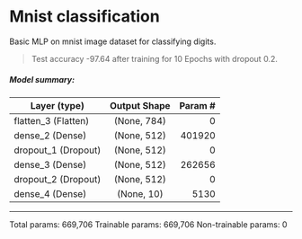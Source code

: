 # Mnist classification
Basic MLP on mnist image dataset for classifying digits.

> Test accuracy -97.64 after training for 10 Epochs with dropout 0.2.

##### Model summary: 


| Layer (type)           |      Output Shape     |      Param #    |
| -----------------------|:---------------------:| ---------------:|
| flatten_3 (Flatten)    |      (None, 784)      |      0          |
| dense_2 (Dense)        |      (None, 512)      |      401920     |
| dropout_1 (Dropout)    |      (None, 512)      |      0          |
| dense_3 (Dense)        |      (None, 512)      |      262656     |
| dropout_2 (Dropout)    |      (None, 512)      |      0          |
| dense_4 (Dense)        |      (None, 10)       |      5130       |

---

Total params: 669,706
Trainable params: 669,706
Non-trainable params: 0
